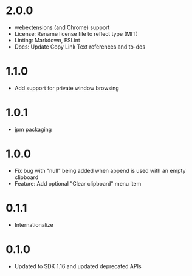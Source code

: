 # 2.0.0

- webextensions (and Chrome) support
- License: Rename license file to reflect type (MIT)
- Linting: Markdown, ESLint
- Docs: Update Copy Link Text references and to-dos

# 1.1.0
- Add support for private window browsing

# 1.0.1
- jpm packaging

# 1.0.0
- Fix bug with "null" being added when append is used with an empty clipboard
- Feature: Add optional "Clear clipboard" menu item

# 0.1.1
- Internationalize

# 0.1.0
- Updated to SDK 1.16 and updated deprecated APIs
